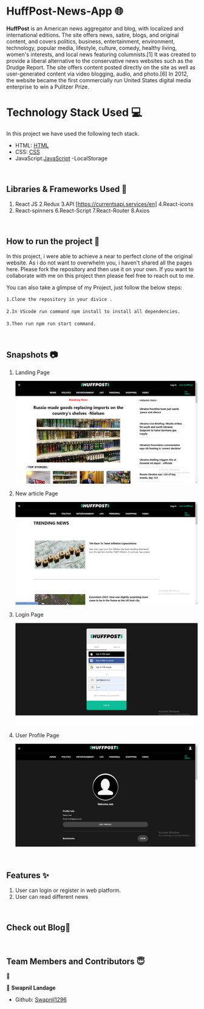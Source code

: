 # HuffPost-News-App 🌐

**HuffPost** is an American news aggregator and blog, with localized and international editions. The site offers news, satire, blogs, and original content, and covers politics, business, entertainment, environment, technology, popular media, lifestyle, culture, comedy, healthy living, women's interests, and local news featuring columnists.[1] It was created to provide a liberal alternative to the conservative news websites such as the Drudge Report. The site offers content posted directly on the site as well as user-generated content via video blogging, audio, and photo.[6] In 2012, the website became the first commercially run United States digital media enterprise to win a Pulitzer Prize.

# Technology Stack Used 💻

In this project we have used the following tech stack.

- HTML: [HTML](https://developer.mozilla.org/en-US/docs/Web/HTML)
- CSS: [CSS](https://developer.mozilla.org/en-US/docs/Web/CSS)
- JavaScript:[JavaScript](https://developer.mozilla.org/en-US/docs/Web/JavaScript)
-LocalStorage


<br>

## Libraries & Frameworks Used 🌟

1. React JS
2.Redux
3.API  [https://currentsapi.services/en]
4.React-icons
5. React-spinners
6.React-Script
7.React-Router
8.Axios


<br>

## How to run the project 📑

In this project, i were able to achieve a near to perfect clone of the original website. As i do not want to overwhelm you, i haven't shared all the pages here. Please fork the repository and then use it on your own. If you want to collaborate with me on this project then please feel free to reach out to me.

You can also take a glimpse of my Project, just follow the below steps:

    1.Clone the repository in your divice .

    2.In VScode run command npm install to install all dependencies.

    3.Then run npm run start command.

<br>

## Snapshots 📷

1. Landing Page

   ![FoodXprs](./Utensils/Frontpage.png)

2. New article Page

   ![FoodXprs](./Utensils/News.png)

3. Login Page

   ![FoodXprs](./Utensils/Login.png)

4. User Profile Page

   ![FoodXprs](./Utensils/Profile.png)



<br>

## Features ✨

1. User can login or register in web platform.
2. User can read different news

<br>

## Check out Blog🎥



<br>

## Team Members and Contributors 😇

👤

👤 **Swapnil Landage**

- Github: [Swapnil1296](https://github.com/Swapnil1296)



